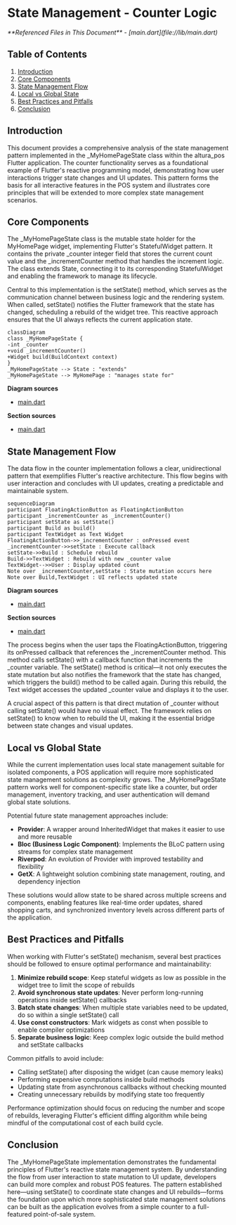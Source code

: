 # State Management - Counter Logic

<cite>
**Referenced Files in This Document**   
- [main.dart](file://lib/main.dart)
</cite>

## Table of Contents
1. [Introduction](#introduction)
2. [Core Components](#core-components)
3. [State Management Flow](#state-management-flow)
4. [Local vs Global State](#local-vs-global-state)
5. [Best Practices and Pitfalls](#best-practices-and-pitfalls)
6. [Conclusion](#conclusion)

## Introduction
This document provides a comprehensive analysis of the state management pattern implemented in the _MyHomePageState class within the altura_pos Flutter application. The counter functionality serves as a foundational example of Flutter's reactive programming model, demonstrating how user interactions trigger state changes and UI updates. This pattern forms the basis for all interactive features in the POS system and illustrates core principles that will be extended to more complex state management scenarios.

## Core Components

The _MyHomePageState class is the mutable state holder for the MyHomePage widget, implementing Flutter's StatefulWidget pattern. It contains the private _counter integer field that stores the current count value and the _incrementCounter method that handles the increment logic. The class extends State<MyHomePage>, connecting it to its corresponding StatefulWidget and enabling the framework to manage its lifecycle.

Central to this implementation is the setState() method, which serves as the communication channel between business logic and the rendering system. When called, setState() notifies the Flutter framework that the state has changed, scheduling a rebuild of the widget tree. This reactive approach ensures that the UI always reflects the current application state.

```mermaid
classDiagram
class _MyHomePageState {
-int _counter
+void _incrementCounter()
+Widget build(BuildContext context)
}
_MyHomePageState --> State : "extends"
_MyHomePageState --> MyHomePage : "manages state for"
```

**Diagram sources**
- [main.dart](file://lib/main.dart#L55-L122)

**Section sources**
- [main.dart](file://lib/main.dart#L55-L122)

## State Management Flow

The data flow in the counter implementation follows a clear, unidirectional pattern that exemplifies Flutter's reactive architecture. This flow begins with user interaction and concludes with UI updates, creating a predictable and maintainable system.

```mermaid
sequenceDiagram
participant FloatingActionButton as FloatingActionButton
participant _incrementCounter as _incrementCounter()
participant setState as setState()
participant Build as build()
participant TextWidget as Text Widget
FloatingActionButton->>_incrementCounter : onPressed event
_incrementCounter->>setState : Execute callback
setState->>Build : Schedule rebuild
Build->>TextWidget : Rebuild with new _counter value
TextWidget-->>User : Display updated count
Note over _incrementCounter,setState : State mutation occurs here
Note over Build,TextWidget : UI reflects updated state
```

**Diagram sources**
- [main.dart](file://lib/main.dart#L60-L122)

**Section sources**
- [main.dart](file://lib/main.dart#L60-L122)

The process begins when the user taps the FloatingActionButton, triggering its onPressed callback that references the _incrementCounter method. This method calls setState() with a callback function that increments the _counter variable. The setState() method is critical—it not only executes the state mutation but also notifies the framework that the state has changed, which triggers the build() method to be called again. During this rebuild, the Text widget accesses the updated _counter value and displays it to the user.

A crucial aspect of this pattern is that direct mutation of _counter without calling setState() would have no visual effect. The framework relies on setState() to know when to rebuild the UI, making it the essential bridge between state changes and visual updates.

## Local vs Global State

While the current implementation uses local state management suitable for isolated components, a POS application will require more sophisticated state management solutions as complexity grows. The _MyHomePageState pattern works well for component-specific state like a counter, but order management, inventory tracking, and user authentication will demand global state solutions.

Potential future state management approaches include:

- **Provider**: A wrapper around InheritedWidget that makes it easier to use and more reusable
- **Bloc (Business Logic Component)**: Implements the BLoC pattern using streams for complex state management
- **Riverpod**: An evolution of Provider with improved testability and flexibility
- **GetX**: A lightweight solution combining state management, routing, and dependency injection

These solutions would allow state to be shared across multiple screens and components, enabling features like real-time order updates, shared shopping carts, and synchronized inventory levels across different parts of the application.

## Best Practices and Pitfalls

When working with Flutter's setState() mechanism, several best practices should be followed to ensure optimal performance and maintainability:

1. **Minimize rebuild scope**: Keep stateful widgets as low as possible in the widget tree to limit the scope of rebuilds
2. **Avoid synchronous state updates**: Never perform long-running operations inside setState() callbacks
3. **Batch state changes**: When multiple state variables need to be updated, do so within a single setState() call
4. **Use const constructors**: Mark widgets as const when possible to enable compiler optimizations
5. **Separate business logic**: Keep complex logic outside the build method and setState callbacks

Common pitfalls to avoid include:
- Calling setState() after disposing the widget (can cause memory leaks)
- Performing expensive computations inside build methods
- Updating state from asynchronous callbacks without checking mounted
- Creating unnecessary rebuilds by modifying state too frequently

Performance optimization should focus on reducing the number and scope of rebuilds, leveraging Flutter's efficient diffing algorithm while being mindful of the computational cost of each build cycle.

## Conclusion
The _MyHomePageState implementation demonstrates the fundamental principles of Flutter's reactive state management system. By understanding the flow from user interaction to state mutation to UI update, developers can build more complex and robust POS features. The pattern established here—using setState() to coordinate state changes and UI rebuilds—forms the foundation upon which more sophisticated state management solutions can be built as the application evolves from a simple counter to a full-featured point-of-sale system.